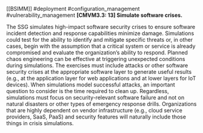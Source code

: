 [[BSIMM]] #deployment #configuration_management #vulnerability_management
**[CMVM3.3: 13] Simulate software crises.**


The SSG simulates high-impact software security crises to ensure software incident detection and response capabilities minimize damage. Simulations could test for the ability to identify and mitigate specific threats or, in other cases, begin with the assumption that a critical system or service is already compromised and evaluate the organization’s ability to respond. Planned chaos engineering can be effective at triggering unexpected conditions during simulations. The exercises must include attacks or other software security crises at the appropriate software layer to generate useful results (e.g., at the application layer for web applications and at lower layers for IoT devices). When simulations model successful attacks, an important question to consider is the time required to clean up. Regardless, simulations must focus on security-relevant software failure and not on natural disasters or other types of emergency response drills. Organizations that are highly dependent on vendor infrastructure (e.g., cloud service providers, SaaS, PaaS) and security features will naturally include those things in crisis simulations.


